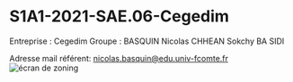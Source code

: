 # S1A1-2021-SAE.06-Cegedim

Entreprise : Cegedim
Groupe : BASQUIN Nicolas 
         CHHEAN Sokchy
         BA SIDI
         
Adresse mail référent: nicolas.basquin@edu.univ-fcomte.fr
![écran de zoning](doc/ecran_zoning.png)
